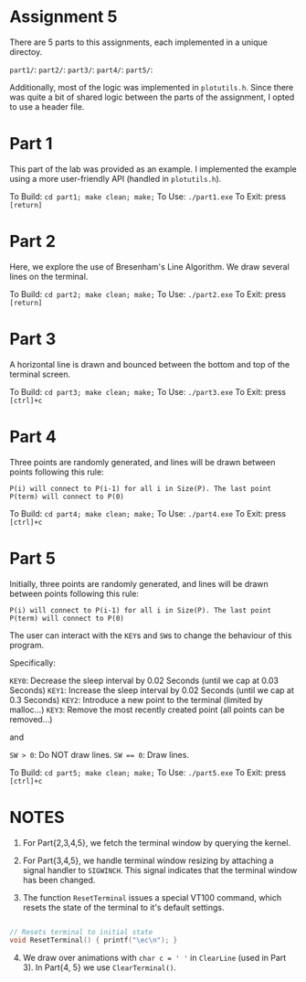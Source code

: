 # Assignment 5

There are 5 parts to this assignments, each implemented in a unique directoy.

`part1/`: 
`part2/`:
`part3/`:
`part4/`:
`part5/`:

Additionally, most of the logic was implemented in `plotutils.h`.
Since there was quite a bit of shared logic between the parts of the assignment, I opted to use a header file. 

# Part 1

This part of the lab was provided as an example. I implemented the example using a more user-friendly API (handled in `plotutils.h`).

To Build: `cd part1; make clean; make;`
To Use: `./part1.exe`
To Exit: press `[return]`

# Part 2

Here, we explore the use of Bresenham's Line Algorithm. We draw several lines on the terminal. 

To Build: `cd part2; make clean; make;`
To Use: `./part2.exe`
To Exit: press `[return]`


# Part 3
A horizontal line is drawn and bounced between the bottom and top of the terminal screen.

To Build: `cd part3; make clean; make;`
To Use: `./part3.exe`
To Exit: press `[ctrl]+c`


# Part 4

Three points are randomly generated, and lines will be drawn between points following this rule:

`P(i) will connect to P(i-1) for all i in Size(P). The last point P(term) will connect to P(0)`

To Build: `cd part4; make clean; make;`
To Use: `./part4.exe`
To Exit: press `[ctrl]+c`

# Part 5

Initially, three points are randomly generated, and lines will be drawn between points following this rule:

`P(i) will connect to P(i-1) for all i in Size(P). The last point P(term) will connect to P(0)`

The user can interact with the `KEY`s and `SW`s to change the behaviour of this program.

Specifically:

`KEY0`: Decrease the sleep interval by 0.02 Seconds (until we cap at 0.03 Seconds)
`KEY1`: Increase the sleep interval by 0.02 Seconds (until we cap at 0.3 Seconds)
`KEY2`: Introduce a new point to the terminal (limited by malloc...)
`KEY3`: Remove the most recently created point (all points can be removed...)

and

`SW > 0`: Do NOT draw lines.
`SW == 0`: Draw lines.

To Build: `cd part5; make clean; make;`
To Use: `./part5.exe`
To Exit: press `[ctrl]+c`


# NOTES

1. For Part{2,3,4,5}, we fetch the terminal window by querying the kernel.

2. For Part{3,4,5}, we handle terminal window resizing by attaching a signal handler to `SIGWINCH`. This signal indicates that the terminal window has been changed.

3. The function `ResetTerminal` issues a special VT100 command, which resets the state of the terminal to it's default settings.

```c

// Resets terminal to initial state
void ResetTerminal() { printf("\ec\n"); }
```

4. We draw over animations with `char c = ' '` in `ClearLine` (used in Part 3). In Part{4, 5} we use `ClearTerminal()`.